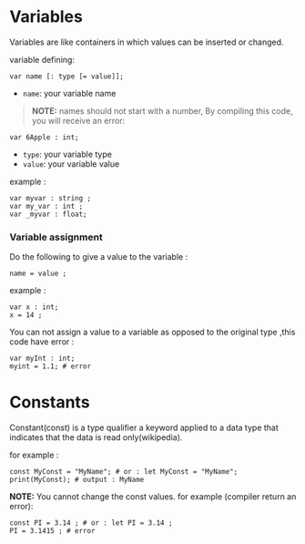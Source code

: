# Variables

Variables are like containers in which values can be inserted or changed.

variable defining:

```hascal
var name [: type [= value]];
```

- `name`: your variable name  
> **NOTE:** names should not start with a number,
By compiling this code, you will receive an error:
```hascal
var 6Apple : int;
```

- `type`: your variable type
- `value`: your variable value

example :
```hascal
var myvar : string ;
var my_var : int ;
var _myvar : float;
```

### Variable assignment
Do the following to give a value to the variable :
```
name = value ;
```

example :
```
var x : int;
x = 14 ;
```

You can not assign a value  to a variable as opposed to the original type ,this code have error :
```
var myInt : int;
myint = 1.1; # error
```

# Constants
Constant(const) is a type qualifier a keyword applied to a data type that indicates that the data is read only(wikipedia).

for example :
```
const MyConst = "MyName"; # or : let MyConst = "MyName";
print(MyConst); # output : MyName
```
**NOTE:** You cannot change the const values.
for example (compiler return an error):
```
const PI = 3.14 ; # or : let PI = 3.14 ;
PI = 3.1415 ; # error
```
